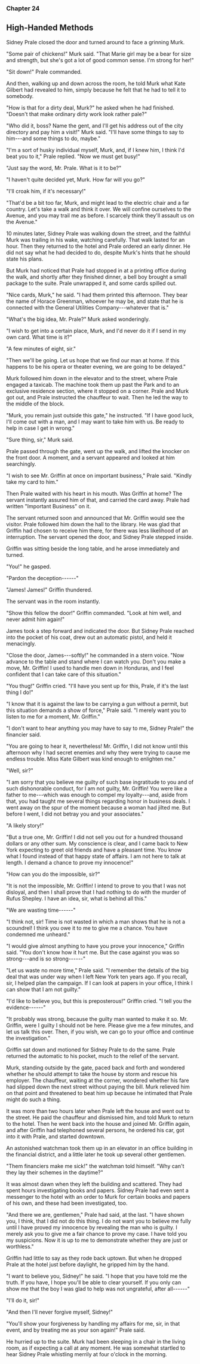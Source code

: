 ### Chapter 24

## High-Handed Methods

Sidney Prale closed the door and turned around to face a grinning Murk.

"Some pair of chickens!" Murk said. "That Marie girl may be a bear for size and strength, but she's got a lot of good common sense. I'm strong for her!"

"Sit down!" Prale commanded.

And then, walking up and down across the room, he told Murk what Kate Gilbert had revealed to him, simply because he felt that he had to tell it to somebody.

"How is that for a dirty deal, Murk?" he asked when he had finished. "Doesn't that make ordinary dirty work look rather pale?"

"Who did it, boss? Name the gent, and I'll get his address out of the city directory and pay him a visit!" Murk said. "I'll have some things to say to him---and some things to do, maybe."

"I'm a sort of husky individual myself, Murk, and, if I knew him, I think I'd beat you to it," Prale replied. "Now we must get busy!"

"Just say the word, Mr. Prale. What is it to be?"

"I haven't quite decided yet, Murk. How far will you go?"

"I'll croak him, if it's necessary!"

"That'd be a bit too far, Murk, and might lead to the electric chair and a far country. Let's take a walk and think it over. We will confine ourselves to the Avenue, and you may trail me as before. I scarcely think they'll assault us on the Avenue."

10 minutes later, Sidney Prale was walking down the street, and the faithful Murk was trailing in his wake, watching carefully. That walk lasted for an hour. Then they returned to the hotel and Prale ordered an early dinner. He did not say what he had decided to do, despite Murk's hints that he should state his plans.

But Murk had noticed that Prale had stopped in at a printing office during the walk, and shortly after they finished dinner, a bell boy brought a small package to the suite. Prale unwrapped it, and some cards spilled out.

"Nice cards, Murk," he said. "I had them printed this afternoon. They bear the name of Horace Greenman, whoever he may be, and state that he is connected with the General Utilities Company---whatever that is."

"What's the big idea, Mr. Prale?" Murk asked wonderingly.

"I wish to get into a certain place, Murk, and I'd never do it if I send in my own card. What time is it?"

"A few minutes of eight, sir."

"Then we'll be going. Let us hope that we find our man at home. If this happens to be his opera or theater evening, we are going to be delayed."

Murk followed him down in the elevator and to the street, where Prale engaged a taxicab. The machine took them up past the Park and to an exclusive residence section, where it stopped on a corner. Prale and Murk got out, and Prale instructed the chauffeur to wait. Then he led the way to the middle of the block.

"Murk, you remain just outside this gate," he instructed. "If I have good luck, I'll come out with a man, and I may want to take him with us. Be ready to help in case I get in wrong."

"Sure thing, sir," Murk said.

Prale passed through the gate, went up the walk, and lifted the knocker on the front door. A moment, and a servant appeared and looked at him searchingly.

"I wish to see Mr. Griffin at once on important business," Prale said. "Kindly take my card to him."

Then Prale waited with his heart in his mouth. Was Griffin at home? The servant instantly assured him of that, and carried the card away. Prale had written "Important Business" on it.

The servant returned soon and announced that Mr. Griffin would see the visitor. Prale followed him down the hall to the library. He was glad that Griffin had chosen to receive him there, for there was less likelihood of an interruption. The servant opened the door, and Sidney Prale stepped inside.

Griffin was sitting beside the long table, and he arose immediately and turned.

"You!" he gasped.

"Pardon the deception------"

"James! James!" Griffin thundered.

The servant was in the room instantly.

"Show this fellow the door!" Griffin commanded. "Look at him well, and never admit him again!"

James took a step forward and indicated the door. But Sidney Prale reached into the pocket of his coat, drew out an automatic pistol, and held it menacingly.

"Close the door, James---softly!" he commanded in a stern voice. "Now advance to the table and stand where I can watch you. Don't you make a move, Mr. Griffin! I used to handle men down in Honduras, and I feel confident that I can take care of this situation."

"You thug!" Griffin cried. "I'll have you sent up for this, Prale, if it's the last thing I do!"

"I know that it is against the law to be carrying a gun without a permit, but this situation demands a show of force," Prale said. "I merely want you to listen to me for a moment, Mr. Griffin."

"I don't want to hear anything you may have to say to me, Sidney Prale!" the financier said.

"You are going to hear it, nevertheless! Mr. Griffin, I did not know until this afternoon why I had secret enemies and why they were trying to cause me endless trouble. Miss Kate Gilbert was kind enough to enlighten me."

"Well, sir?"

"I am sorry that you believe me guilty of such base ingratitude to you and of such dishonorable conduct, for I am not guilty, Mr. Griffin! You were like a father to me---which was enough to compel my loyalty---and, aside from that, you had taught me several things regarding honor in business deals. I went away on the spur of the moment because a woman had jilted me. But before I went, I did not betray you and your associates."

"A likely story!"

"But a true one, Mr. Griffin! I did not sell you out for a hundred thousand dollars or any other sum. My conscience is clear, and I came back to New York expecting to greet old friends and have a pleasant time. You know what I found instead of that happy state of affairs. I am not here to talk at length. I demand a chance to prove my innocence!"

"How can you do the impossible, sir?"

"It is not the impossible, Mr. Griffin! I intend to prove to you that I was not disloyal, and then I shall prove that I had nothing to do with the murder of Rufus Shepley. I have an idea, sir, what is behind all this."

"We are wasting time------"

"I think not, sir! Time is not wasted in which a man shows that he is not a scoundrel! I think you owe it to me to give me a chance. You have condemned me unheard."

"I would give almost anything to have you prove your innocence," Griffin said. "You don't know how it hurt me. But the case against you was so strong---and is so strong------"

"Let us waste no more time," Prale said. "I remember the details of the big deal that was under way when I left New York ten years ago. If you recall, sir, I helped plan the campaign. If I can look at papers in your office, I think I can show that I am not guilty."

"I'd like to believe you, but this is preposterous!" Griffin cried. "I tell you the evidence------"

"It probably was strong, because the guilty man wanted to make it so. Mr. Griffin, were I guilty I should not be here. Please give me a few minutes, and let us talk this over. Then, if you wish, we can go to your office and continue the investigation."

Griffin sat down and motioned for Sidney Prale to do the same. Prale returned the automatic to his pocket, much to the relief of the servant.

Murk, standing outside by the gate, paced back and forth and wondered whether he should attempt to take the house by storm and rescue his employer. The chauffeur, waiting at the corner, wondered whether his fare had slipped down the next street without paying the bill. Murk relieved him on that point and threatened to beat him up because he intimated that Prale might do such a thing.

It was more than two hours later when Prale left the house and went out to the street. He paid the chauffeur and dismissed him, and told Murk to return to the hotel. Then he went back into the house and joined Mr. Griffin again, and after Griffin had telephoned several persons, he ordered his car, got into it with Prale, and started downtown.

An astonished watchman took them up in an elevator in an office building in the financial district, and a little later he took up several other gentlemen.

"Them financiers make me sick!" the watchman told himself. "Why can't they lay their schemes in the daytime?"

It was almost dawn when they left the building and scattered. They had spent hours investigating books and papers. Sidney Prale had even sent a messenger to the hotel with an order to Murk for certain books and papers of his own, and these had been investigated, too.

"And there we are, gentlemen," Prale had said, at the last. "I have shown you, I think, that I did not do this thing. I do not want you to believe me fully until I have proved my innocence by revealing the man who is guilty. I merely ask you to give me a fair chance to prove my case. I have told you my suspicions. Now it is up to me to demonstrate whether they are just or worthless."

Griffin had little to say as they rode back uptown. But when he dropped Prale at the hotel just before daylight, he gripped him by the hand.

"I want to believe you, Sidney!" he said. "I hope that you have told me the truth. If you have, I hope you'll be able to clear yourself. If you only can show me that the boy I was glad to help was not ungrateful, after all------"

"I'll do it, sir!"

"And then I'll never forgive myself, Sidney!"

"You'll show your forgiveness by handling my affairs for me, sir, in that event, and by treating me as your son again!" Prale said.

He hurried up to the suite. Murk had been sleeping in a chair in the living room, as if expecting a call at any moment. He was somewhat startled to hear Sidney Prale whistling merrily at four o'clock in the morning.

